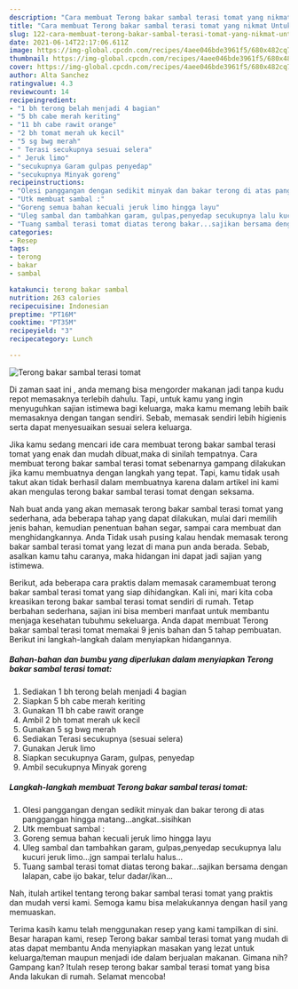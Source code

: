 ```yaml
---
description: "Cara membuat Terong bakar sambal terasi tomat yang nikmat Untuk Jualan"
title: "Cara membuat Terong bakar sambal terasi tomat yang nikmat Untuk Jualan"
slug: 122-cara-membuat-terong-bakar-sambal-terasi-tomat-yang-nikmat-untuk-jualan
date: 2021-06-14T22:17:06.611Z
image: https://img-global.cpcdn.com/recipes/4aee046bde3961f5/680x482cq70/terong-bakar-sambal-terasi-tomat-foto-resep-utama.jpg
thumbnail: https://img-global.cpcdn.com/recipes/4aee046bde3961f5/680x482cq70/terong-bakar-sambal-terasi-tomat-foto-resep-utama.jpg
cover: https://img-global.cpcdn.com/recipes/4aee046bde3961f5/680x482cq70/terong-bakar-sambal-terasi-tomat-foto-resep-utama.jpg
author: Alta Sanchez
ratingvalue: 4.3
reviewcount: 14
recipeingredient:
- "1 bh terong belah menjadi 4 bagian"
- "5 bh cabe merah keriting"
- "11 bh cabe rawit orange"
- "2 bh tomat merah uk kecil"
- "5 sg bwg merah"
- " Terasi secukupnya sesuai selera"
- " Jeruk limo"
- "secukupnya Garam gulpas penyedap"
- "secukupnya Minyak goreng"
recipeinstructions:
- "Olesi panggangan dengan sedikit minyak dan bakar terong di atas panggangan hingga matang...angkat..sisihkan"
- "Utk membuat sambal :"
- "Goreng semua bahan kecuali jeruk limo hingga layu"
- "Uleg sambal dan tambahkan garam, gulpas,penyedap secukupnya lalu kucuri jeruk limo...jgn sampai terlalu halus..."
- "Tuang sambal terasi tomat diatas terong bakar...sajikan bersama dengan lalapan, cabe ijo bakar, telur dadar/ikan..."
categories:
- Resep
tags:
- terong
- bakar
- sambal

katakunci: terong bakar sambal 
nutrition: 263 calories
recipecuisine: Indonesian
preptime: "PT16M"
cooktime: "PT35M"
recipeyield: "3"
recipecategory: Lunch

---
```



![Terong bakar sambal terasi tomat](https://img-global.cpcdn.com/recipes/4aee046bde3961f5/680x482cq70/terong-bakar-sambal-terasi-tomat-foto-resep-utama.jpg)

Di zaman  saat ini , anda memang bisa mengorder makanan jadi tanpa kudu repot memasaknya terlebih dahulu. Tapi, untuk kamu yang ingin menyuguhkan sajian istimewa bagi keluarga, maka kamu memang lebih baik memasaknya dengan tangan sendiri. Sebab, memasak sendiri lebih higienis serta dapat menyesuaikan sesuai selera keluarga.

Jika kamu sedang mencari ide cara membuat terong bakar sambal terasi tomat yang enak dan mudah dibuat,maka di sinilah tempatnya. Cara membuat terong bakar sambal terasi tomat  sebenarnya gampang dilakukan jika kamu membuatnya dengan langkah yang tepat. Tapi, kamu tidak usah takut akan tidak berhasil dalam membuatnya 
karena dalam artikel ini kami akan mengulas terong bakar sambal terasi tomat dengan seksama.  



Nah buat anda yang akan memasak terong bakar sambal terasi tomat yang sederhana, ada beberapa tahap yang dapat dilakukan, mulai dari memilih jenis bahan, kemudian penentuan bahan segar, sampai cara membuat dan menghidangkannya. Anda Tidak usah pusing kalau hendak memasak terong bakar sambal terasi tomat yang lezat di mana pun anda berada. Sebab, asalkan kamu  tahu caranya, maka hidangan ini dapat jadi sajian yang istimewa.

Berikut, ada beberapa cara praktis  dalam memasak caramembuat terong bakar sambal terasi tomat yang siap dihidangkan. Kali ini, mari kita coba kreasikan terong bakar sambal terasi tomat sendiri di rumah. Tetap berbahan sederhana, sajian ini bisa memberi manfaat untuk membantu menjaga kesehatan tubuhmu sekeluarga. Anda dapat membuat Terong bakar sambal terasi tomat memakai 9 jenis bahan dan 5 tahap pembuatan. Berikut ini langkah-langkah dalam menyiapkan hidangannya.

<!--inarticleads1-->

##### Bahan-bahan dan bumbu yang diperlukan dalam menyiapkan Terong bakar sambal terasi tomat:

1. Sediakan 1 bh terong belah menjadi 4 bagian
1. Siapkan 5 bh cabe merah keriting
1. Gunakan 11 bh cabe rawit orange
1. Ambil 2 bh tomat merah uk kecil
1. Gunakan 5 sg bwg merah
1. Sediakan  Terasi secukupnya (sesuai selera)
1. Gunakan  Jeruk limo
1. Siapkan secukupnya Garam, gulpas, penyedap
1. Ambil secukupnya Minyak goreng




<!--inarticleads2-->

##### Langkah-langkah membuat Terong bakar sambal terasi tomat:

1. Olesi panggangan dengan sedikit minyak dan bakar terong di atas panggangan hingga matang...angkat..sisihkan
1. Utk membuat sambal :
1. Goreng semua bahan kecuali jeruk limo hingga layu
1. Uleg sambal dan tambahkan garam, gulpas,penyedap secukupnya lalu kucuri jeruk limo...jgn sampai terlalu halus...
1. Tuang sambal terasi tomat diatas terong bakar...sajikan bersama dengan lalapan, cabe ijo bakar, telur dadar/ikan...




Nah, itulah artikel tentang  terong bakar sambal terasi tomat  yang praktis dan mudah versi kami. Semoga kamu bisa melakukannya dengan hasil yang memuaskan. 

Terima kasih kamu telah menggunakan resep yang kami tampilkan di sini. Besar harapan kami, resep  Terong bakar sambal terasi tomat yang mudah di atas dapat membantu Anda menyiapkan masakan yang lezat untuk keluarga/teman maupun menjadi ide dalam berjualan makanan. Gimana nih? Gampang kan? Itulah resep terong bakar sambal terasi tomat yang bisa Anda lakukan di rumah. Selamat mencoba!

